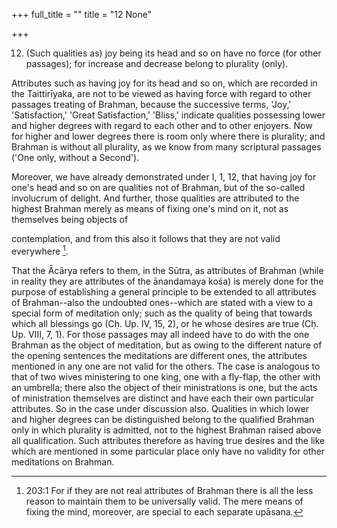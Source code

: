 +++
full_title = ""
title = "12 None"

+++


12. (Such qualities as) joy being its head and so on have no force (for other passages); for increase and decrease belong to plurality (only).

Attributes such as having joy for its head and so on, which are recorded in the Taittirīyaka, are not to be viewed as having force with regard to other passages treating of Brahman, because the successive terms, 'Joy,' 'Satisfaction,' 'Great Satisfaction,' 'Bliss,' indicate qualities possessing lower and higher degrees with regard to each other and to other enjoyers. Now for higher and lower degrees there is room only where there is plurality; and Brahman is without all plurality, as we know from many scriptural passages ('One only, without a Second').

Moreover, we have already demonstrated under I, 1, 12, that having joy for one's head and so on are qualities not of Brahman, but of the so-called involucrum of delight. And further, those qualities are attributed to the highest Brahman merely as means of fixing one's mind on it, not as themselves being objects of

contemplation, and from this also it follows that they are not valid everywhere [^fn_137].

That the Ācārya refers to them, in the Sūtra, as attributes of Brahman (while in reality they are attributes of the ānandamaya kośa) is merely done for the purpose of establishing a general principle to be extended to all attributes of Brahman--also the undoubted ones--which are stated with a view to a special form of meditation only; such as the quality of being that towards which all blessings go (Cḥ. Up. IV, 15, 2), or he whose desires are true (Cḥ. Up. VIII, 7, 1). For those passages may all indeed have to do with the one Brahman as the object of meditation, but as owing to the different nature of the opening sentences the meditations are different ones, the attributes mentioned in any one are not valid for the others. The case is analogous to that of two wives ministering to one king, one with a fly-flap, the other with an umbrella; there also the object of their ministrations is one, but the acts of ministration themselves are distinct and have each their own particular attributes. So in the case under discussion also. Qualities in which lower and higher degrees can be distinguished belong to the qualified Brahman only in which plurality is admitted, not to the highest Brahman raised above all qualification. Such attributes therefore as having true desires and the like which are mentioned in some particular place only have no validity for other meditations on Brahman.

[^fn_137]: 203:1 For if they are not real attributes of Brahman there is all the less reason to maintain them to be universally valid. The mere means of fixing the mind, moreover, are special to each separate upāsana.

